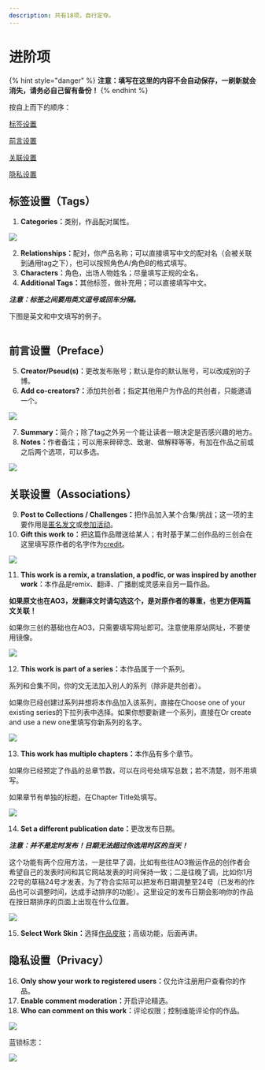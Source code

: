 ```yaml
---
description: 共有18项，自行定夺。
---
```


# 进阶项

{% hint style="danger" %}
**注意：填写在这里的内容不会自动保存，一刷新就会消失，请务必自己留有备份！**
{% endhint %}

按自上而下的顺序：

[标签设置](jin-jie-xiang.md#biao-qian-she-zhi-tags)

[前言设置](jin-jie-xiang.md#qian-yan-she-zhi-preface)

[关联设置](jin-jie-xiang.md#guan-lian-she-zhi-associations)

[隐私设置](jin-jie-xiang.md#yin-si-she-zhi-privacy)

## 标签设置（Tags）

1. **Categories：**&#x7C7B;别，作品配对属性。

![](../../.gitbook/assets/MTXX_MH20230313_205820590.jpg)

2. **Relationships：**&#x914D;对，你产品名称；可以直接填写中文的配对名（会被关联到通用tag之下），也可以按照角色A/角色B的格式填写。
3. **Characters：**&#x89D2;色，出场人物姓名；尽量填写正规的全名。
4. **Additional Tags：**&#x5176;他标签，做补充用；可以直接填写中文。

_**注意：标签之间要用英文逗号或回车分隔。**_

下图是英文和中文填写的例子。

<figure><img src="../../.gitbook/assets/Collage_20230313_210406_edit_949523589086884.jpg" alt=""><figcaption></figcaption></figure>

## 前言设置（Preface）

5. **Creator/Pseud(s)：**&#x66F4;改发布账号；默认是你的默认账号，可以改成别的子博。
6. **Add co-creators?：**&#x6DFB;加共创者；指定其他用户为作品的共创者，只能邀请一个。

![](../../.gitbook/assets/MTXX_MH20230313_210854862.jpg)

7. **Summary：**&#x7B80;介；除了tag之外另一个能让读者一眼决定是否感兴趣的地方。
8. **Notes：**&#x4F5C;者备注；可以用来碎碎念、致谢、做解释等等，有加在作品之前或之后两个选项，可以多选。

![](../../.gitbook/assets/MTXX_MH20230313_211316895.jpg)

## 关联设置（Associations）

9. **Post to Collections / Challenges：**&#x628A;作品加入某个合集/挑战；这一项的主要作用是[匿名发文](ni-ming-fa-wen.md)或[参加活动](../he-ji-yu-tiao-zhan-sai.md)。
10. **Gift this work to：**&#x628A;这篇作品赠送给某人；有时基于某二创作品的三创会在这里填写原作者的名字作为[credit](../../ao3-da-zi-dian.md#credit-yuan-zuo-zhe-shi)。

![](../../.gitbook/assets/MTXX_MH20230313_211608667.jpg)

11. **This work is a remix, a translation, a podfic, or was inspired by another work：**&#x672C;作品是remix、翻译、广播剧或灵感来自另一篇作品。

**如果原文也在AO3，发翻译文时请勾选这个，是对原作者的尊重，也更方便两篇文关联！**

如果你三创的基础也在AO3，只需要填写网址即可。注意使用原站网址，不要使用镜像。

![](../../.gitbook/assets/MTXX_MH20230313_212128178.jpg)

12. **This work is part of a series：**&#x672C;作品属于一个系列。

系列和合集不同，你的文无法加入别人的系列（除非是共创者）。

如果你已经创建过系列并想将本作品加入该系列，直接在Choose one of your existing series的下拉列表中选择。如果你想要新建一个系列，直接在Or create and use a new one里填写你新系列的名字。

![](../../.gitbook/assets/MTXX_MH20230313_212408283.jpg)

13. **This work has multiple chapters：**&#x672C;作品有多个章节。

如果你已经预定了作品的总章节数，可以在问号处填写总数；若不清楚，则不用填写。

如果章节有单独的标题，在Chapter Title处填写。

![](../../.gitbook/assets/MTXX_MH20230313_212646015.jpg)

14. **Set a different publication date：**&#x66F4;改发布日期。

_**注意：并不是定时发布！日期无法超过你选用时区的当天！**_

这个功能有两个应用方法，一是往早了调，比如有些往AO3搬运作品的创作者会希望自己的发表时间和其它网站发表的时间保持一致；二是往晚了调，比如你1月22号的草稿24号才发表，为了符合实际可以把发布日期调整至24号（已发布的作品也可以调整时间，达成手动排序的功能）。这里设定的发布日期会影响你的作品在按日期排序的页面上出现在什么位置。

![](../../.gitbook/assets/MTXX_MH20230313_213620845.jpg)

15. **Select Work Skin：**&#x9009;择[作品皮肤](../zuo-pin-pi-fu-work-skin.md)；高级功能，后面再讲。

## 隐私设置（Privacy）

16. **Only show your work to registered users：**&#x4EC5;允许注册用户查看你的作品。
17. **Enable comment moderation：**&#x5F00;启评论精选。
18. **Who can comment on this work：**&#x8BC4;论权限；控制谁能评论你的作品。

![](../../.gitbook/assets/MTXX_MH20230313_214057568.jpg)

蓝锁标志：

![](broken-reference)
